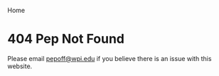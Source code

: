 Home

# 404 Pep Not Found

Please email [pepoff@wpi.edu](mailto:pepoff@wpi.edu) if you believe there is an issue with this website.
